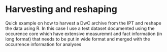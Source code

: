 # Harvesting and reshaping
Quick example on how to harvest a DwC archive from the IPT and reshape the data using R. 
In this case I use a test dataset documented using the occurence core which have extensive measuremnt and fact information (in long format) 
that needs to be put in wide format and merged with the occurrence information for analyses

